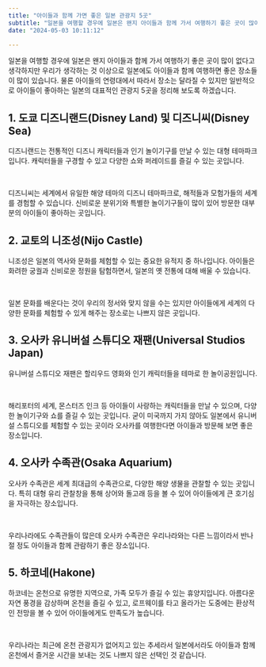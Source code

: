 ```yaml
---
title: "아이들과 함께 가면 좋은 일본 관광지 5곳"
subtitle: "일본을 여행할 경우에 일본은 왠지 아이들과 함께 가서 여행하기 좋은 곳이 많이 없다고 생각하지만 우리가 생각하는 것 이상으로 일본에도 아이들과 함께 여행하면 좋은 장소들이 많이 있습니다. 아이들의 연령대에서 따라서 장소는 달라질 수 있지만 일반적으로 아이들이 좋아하는 일본의 대표적인 관광지 5곳을 정리한 글입니다."
date: "2024-05-03 10:11:12"

---
```


<p>일본을 여행할 경우에 일본은 왠지 아이들과 함께 가서 여행하기 좋은 곳이 많이 없다고 생각하지만 우리가 생각하는 것 이상으로 일본에도 아이들과 함께 여행하면 좋은 장소들이 많이 있습니다. 물론 아이들의 연령대에서 따라서 장소는 달라질 수 있지만 일반적으로 아이들이 좋아하는 일본의 대표적인 관광지 5곳을 정리해 보도록 하겠습니다.</p>


<h2>1. 도쿄 디즈니랜드(Disney Land) 및 디즈니씨(Disney Sea)</h2>
<p>디즈니랜드는 전통적인 디즈니 캐릭터들과 인기 놀이기구를 만날 수 있는 대형 테마파크입니다. 캐릭터들을 구경할 수 있고 다양한 쇼와 퍼레이드를 즐길 수 있는 곳입니다.</p>
<br />

<p>디즈니씨는 세계에서 유일한 해양 테마의 디즈니 테마파크로, 해적들과 모험가들의 세계를 경험할 수 있습니다. 신비로운 분위기와 특별한 놀이기구들이 많이 있어 방문한 대부분의 아이들이 좋아하는 곳입니다.</p>


<h2>2. 교토의 니조성(Nijo Castle)</h2>
<p>니조성은 일본의 역사와 문화를 체험할 수 있는 중요한 유적지 중 하나입니다. 아이들은 화려한 궁궐과 신비로운 정원을 탐험하면서, 일본의 옛 전통에 대해 배울 수 있습니다.</p>
<br />

<p>일본 문화를 배운다는 것이 우리의 정서와 맞지 않을 수는 있지만 아이들에게 세계의 다양한 문화를 체험할 수 있게 해주는 장소로는 나쁘지 않은 곳입니다.</p>


<h2>3. 오사카 유니버설 스튜디오 재팬(Universal Studios Japan)</h2>
<p>유니버설 스튜디오 재팬은 할리우드 영화와 인기 캐릭터들을 테마로 한 놀이공원입니다.</p>
<br />
<p>해리포터의 세계, 몬스터즈 인크 등 아이들이 사랑하는 캐릭터들을 만날 수 있으며, 다양한 놀이기구와 쇼를 즐길 수 있는 곳입니다. 굳이 미국까지 가지 않아도 일본에서 유니버설 스튜디오를 체험할 수 있는 곳이라 오사카를 여행한다면 아이들과 방문해 보면 좋은 장소입니다.</p>


<h2>4. 오사카 수족관(Osaka Aquarium)</h2>
<p>오사카 수족관은 세계 최대급의 수족관으로, 다양한 해양 생물을 관찰할 수 있는 곳입니다. 특히 대형 유리 관찰창을 통해 상어와 돌고래 등을 볼 수 있어 아이들에게 큰 호기심을 자극하는 장소입니다.</p>
<br />

<p>우리나라에도 수족관들이 많은데 오사카 수족관은 우리나라와는 다른 느낌이라서 반나절 정도 아이들과 함께 관람하기 좋은 장소입니다.</p>


<h2>5. 하코네(Hakone)</h2>
<p>하코네는 온천으로 유명한 지역으로, 가족 모두가 즐길 수 있는 휴양지입니다. 아름다운 자연 풍경을 감상하며 온천을 즐길 수 있고, 로프웨이를 타고 올라가는 도중에는 환상적인 전망을 볼 수 있어 아이들에게도 만족도가 높습니다.</p>
<br />

<p>우리나라는 최근에 온천 관광지가 없어지고 있는 추세라서 일본에서라도 아이들과 함께 온천에서 즐거운 시간을 보내는 것도 나쁘지 않은 선택인 것 같습니다.</p>
